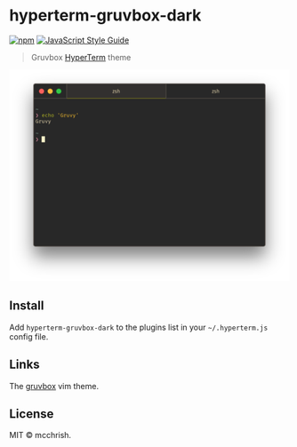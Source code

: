 # hyperterm-gruvbox-dark

[![npm](https://img.shields.io/npm/v/hyperterm-gruvbox-dark.svg?maxAge=2592000)](https://www.npmjs.com/package/hyperterm-gruvbox-dark) [![JavaScript Style Guide](https://img.shields.io/badge/code%20style-standard-brightgreen.svg)](http://standardjs.com/)

> Gruvbox [HyperTerm](https://hyperterm.org) theme

![](screenshot.png)


## Install

Add `hyperterm-gruvbox-dark` to the plugins list in your `~/.hyperterm.js` config file.

## Links

The [gruvbox](https://github.com/morhetz/gruvbox) vim theme.


## License

MIT © mcchrish.
